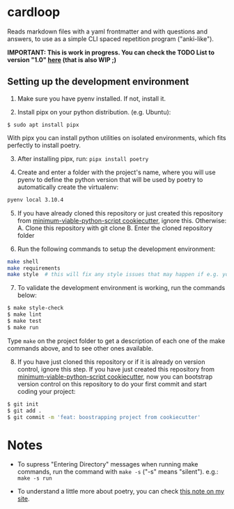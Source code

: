# cardloop

Reads markdown files with a yaml frontmatter and with questions and answers, to use as a simple CLI spaced repetition program ("anki-like").

**IMPORTANT: This is work in progress. You can check the TODO List to version "1.0" [here](TODO.md) (that is also WIP ;)**

## Setting up the development environment

1. Make sure you have pyenv installed. If not, install it.

2. Install pipx on your python distribution. (e.g. Ubuntu):

`$ sudo apt install pipx`

With pipx you can install python utilities on isolated environments, which fits perfectly to install poetry.

3. After installing pipx, run: `pipx install poetry`

4. Create and enter a folder with the project's name, where you will use pyenv to define the python version that will be used by poetry to automatically create the virtualenv:
```bash
pyenv local 3.10.4
```

5. If you have already cloned this repository or just created this repository from [minimum-viable-python-script cookiecutter](https://github.com/tiagoprn/minimum-viable-python-script), ignore this. Otherwise:
A. Clone this repository with git clone
B. Enter the cloned repository folder

6. Run the following commands to setup the development environment:

```bash
make shell
make requirements
make style  # this will fix any style issues that may happen if e.g. your script name is too big or small
```

7. To validate the development environment is working, run the commands below:

```bash
$ make style-check
$ make lint
$ make test
$ make run
```

Type `make` on the project folder to get a description of each one of the make commands above, and to see other ones available.

8. If you have just cloned this repository or if it is already on version control, ignore this step. If you have just created this repository from [minimum-viable-python-script cookiecutter](https://github.com/tiagoprn/minimum-viable-python-script), now you can bootstrap version control on this repository to do your first commit and start coding your project:

```bash
$ git init
$ git add .
$ git commit -m 'feat: boostrapping project from cookiecutter'
```


# Notes

- To supress "Entering Directory" messages when running make commands, run the command with `make -s` ("-s" means "silent"). e.g.: `make -s run`

- To understand a little more about poetry, you can check [this note on my site](https://writeloop.dev/posts/2022-05-05-085202-814/).

